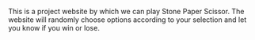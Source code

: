 This is a project website by which we can play Stone Paper Scissor.
The website will randomly choose options according to your selection and
let you know if you win or lose.
